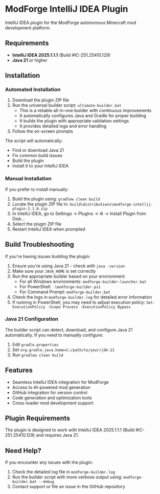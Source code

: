 # ModForge IntelliJ IDEA Plugin

IntelliJ IDEA plugin for the ModForge autonomous Minecraft mod development platform.

## Requirements

- **IntelliJ IDEA 2025.1.1.1** (Build #IC-251.25410.129) 
- **Java 21** or higher

## Installation

### Automated Installation

1. Download the plugin ZIP file
2. Run the universal builder script: `ultimate-builder.bat`
   - This is a reliable all-in-one builder with continuous improvements
   - It automatically configures Java and Gradle for proper building
   - It builds the plugin with appropriate validation settings
   - It provides detailed logs and error handling
3. Follow the on-screen prompts

The script will automatically:
- Find or download Java 21
- Fix common build issues
- Build the plugin
- Install it to your IntelliJ IDEA

### Manual Installation

If you prefer to install manually:

1. Build the plugin using: `gradlew clean build`
2. Locate the plugin ZIP file in: `build\distributions\modforge-intellij-plugin-2.1.0.zip`
3. In IntelliJ IDEA, go to Settings → Plugins → ⚙ → Install Plugin from Disk...
4. Select the plugin ZIP file
5. Restart IntelliJ IDEA when prompted

## Build Troubleshooting

If you're having issues building the plugin:

1. Ensure you're using Java 21 - check with `java -version`
2. Make sure your `JAVA_HOME` is set correctly
3. Run the appropriate builder based on your environment:
   - For all Windows environments: `modforge-builder-launcher.bat`
   - For PowerShell: `.\modforge-builder.ps1` 
   - For Command Prompt: `modforge-builder.bat`
4. Check the logs in `modforge-builder.log` for detailed error information
5. If running in PowerShell, you may need to adjust execution policy: `Set-ExecutionPolicy -Scope Process -ExecutionPolicy Bypass`

### Java 21 Configuration

The builder script can detect, download, and configure Java 21 automatically. If you need to manually configure:

1. Edit `gradle.properties`
2. Set `org.gradle.java.home=C:/path/to/your/jdk-21`
3. Run `gradlew clean build`

## Features

- Seamless IntelliJ IDEA integration for ModForge
- Access to AI-powered mod generation
- GitHub integration for version control
- Code generation and optimization tools
- Cross-loader mod development support

## Plugin Requirements

The plugin is designed to work with IntelliJ IDEA 2025.1.1.1 (Build #IC-251.25410.129) and requires Java 21.

## Need Help?

If you encounter any issues with the plugin:

1. Check the detailed log file in `modforge-builder.log`
2. Run the builder script with more verbose output using: `modforge-builder.bat --debug`
3. Contact support or file an issue in the GitHub repository